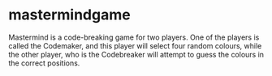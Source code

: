 # mastermindgame
Mastermind is a code-breaking game for two players. One of the players is called the Codemaker, and this player will select four random colours, while the other player, who is the Codebreaker will attempt to guess the colours in the correct positions.
